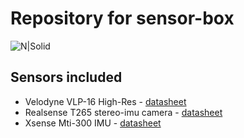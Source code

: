 # Repository for sensor-box
![N|Solid](./docs/front.png)
## Sensors included
- Velodyne VLP-16 High-Res - [datasheet](./docs/VLP16_Puck-Hi-Res_Datasheet.pdf)
- Realsense T265 stereo-imu camera - [datasheet](./docs/Realsense_T265.pdf)
- Xsense Mti-300 IMU -  [datasheet](./docs/MTi-300.pdf)
